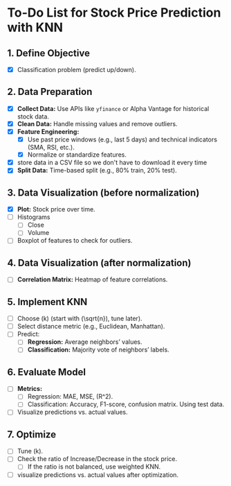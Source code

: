 # To-Do List for Stock Price Prediction with KNN

## 1. Define Objective

- [x] Classification problem (predict up/down).

## 2. Data Preparation

- [x] **Collect Data:** Use APIs like `yfinance` or Alpha Vantage for historical stock data.
- [x] **Clean Data:** Handle missing values and remove outliers.
- [x] **Feature Engineering:**
  - [x] Use past price windows (e.g., last 5 days) and technical indicators (SMA, RSI, etc.).
  - [x] Normalize or standardize features.
- [x] store data in a CSV file so we don't have to download it every time
- [x] **Split Data:** Time-based split (e.g., 80% train, 20% test).

## 3. Data Visualization (before normalization)

- [x] **Plot:** Stock price over time.
- [ ] Histograms
  - [ ] Close
  - [ ] Volume
- [ ] Boxplot of features to check for outliers.

## 4. Data Visualization (after normalization)

- [ ] **Correlation Matrix:** Heatmap of feature correlations.

## 5. Implement KNN

- [ ] Choose \(k\) (start with \(\sqrt{n}\), tune later).
- [ ] Select distance metric (e.g., Euclidean, Manhattan).
- [ ] Predict:
  - [ ] **Regression:** Average neighbors’ values.
  - [ ] **Classification:** Majority vote of neighbors’ labels.

## 6. Evaluate Model

- [ ] **Metrics:**
  - [ ] Regression: MAE, MSE, \(R^2\).
  - [ ] Classification: Accuracy, F1-score, confusion matrix. Using test data.
- [ ] Visualize predictions vs. actual values.

## 7. Optimize

- [ ] Tune \(k\).
- [ ] Check the ratio of Increase/Decrease in the stock price.
  - [ ] If the ratio is not balanced, use weighted KNN.
- [ ] visualize predictions vs. actual values after optimization.
